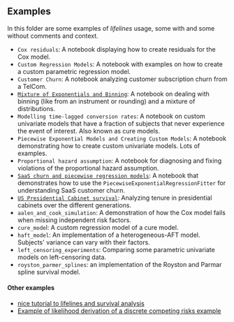 ## Examples

In this folder are some examples of *lifelines* usage, some with and some without comments and context.

- `Cox residuals`: A notebook displaying how to create residuals for the Cox model.
- `Custom Regression Models`: A notebook with examples on how to create a custom parametric regression model.
- `Customer Churn`: A notebook analyzing customer subscription churn from a TelCom.
- [`Mixture of Exponentials and Binning`](https://nbviewer.jupyter.org/github/CamDavidsonPilon/lifelines/blob/master/examples/Mixture%20of%20Exponentials%20and%20Binning.ipynb): A notebook on dealing with binning (like from an instrument or rounding) and a mixture of distributions.
- `Modelling time-lagged conversion rates`: A notebook on custom univariate models that have a fraction of subjects that never experience the event of interest. Also known as cure models.
- `Piecewise Exponential Models and Creating Custom Models`: A notebook demonstrating how to create custom univariate models. Lots of examples.
- `Proportional hazard assumption`: A notebook for diagnosing and fixing violations of the proportional hazard assumption.
- [`SaaS churn and piecewise regression models`](https://nbviewer.jupyter.org/github/CamDavidsonPilon/lifelines/blob/master/examples/SaaS%20churn%20and%20piecewise%20regression%20models.ipynb): A notebook that demonstrates how to use the `PiecewiseExponentialRegressionFitter` for understanding SaaS customer churn.
- [`US Presidential Cabinet survival`](https://nbviewer.jupyter.org/github/CamDavidsonPilon/lifelines/blob/master/examples/US%20Presidential%20Cabinet%20survival.ipynb): Analyzing tenure in presidential cabinets over the different generations.
- `aalen_and_cook_simulation`: A demonstration of how the Cox model fails when missing independent risk factors.
- `cure_mode`l: A custom regression model of a cure model.
- `haft_model`: An implementation of a heterogeneous-AFT model. Subjects' variance can vary with their factors.
- `left_censoring_experiments`: Comparing some parametric univariate models on left-censoring data.
- `royston_parmer_splines`: an implementation of the Royston and Parmar spline survival model.



#### Other examples

 - [nice tutorial to lifelines and survival analysis](https://github.com/chrisluedtke/data-science-journal/blob/master/07-Advanced-Regression/02_Survival_Analysis)
 - [Example of likelihood derivation of a discrete competing risks example](https://stats.stackexchange.com/questions/417303/what-is-the-likelihood-for-this-process/425052#425052)
